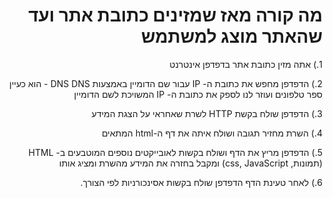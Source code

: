 <div dir="rtl">
  <h1> מה קורה מאז שמזינים כתובת אתר ועד שהאתר מוצג למשתמש </h1>
  <p>
      1.)
        אתה מזין כתובת אתר בדפדפן אינטרנט
  </p>
  <p>
      2.)
        הדפדפן מחפש את כתובת ה- IP עבור שם הדומיין באמצעות DNS
        DNS - הוא כעיין ספר טלפונים ועוזר לנו לספק את כתובת ה- IP המשויכת לשם הדומיין 
        
  </p>
  <p>
      3.)
        הדפדפן שולח בקשת HTTP לשרת שאחראי על הצגת המידע
  </p>
  <p>
      4.)
        השרת מחזיר תגובה ושולח איתה את דף ה-html המתאים
  </p>
  <p>
      5.)
        הדפדפן מריץ את הדף
        ושולח בקשות לאובייקטים נוספים המוטבעים ב- HTML (תמונות, css, JavaScript)
        ומקבל בחזרה את המידע מהשרת ומציג אותו
  </p>
  <p>
      6.)
       לאחר טעינת הדף הדפדפן שולח בקשות אסינכורניות לפי הצורך.
  </p>
</div>